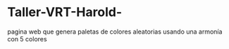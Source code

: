 # Taller-VRT-Harold-
pagina web que genera paletas de colores aleatorias usando una armonía con 5 colores 
